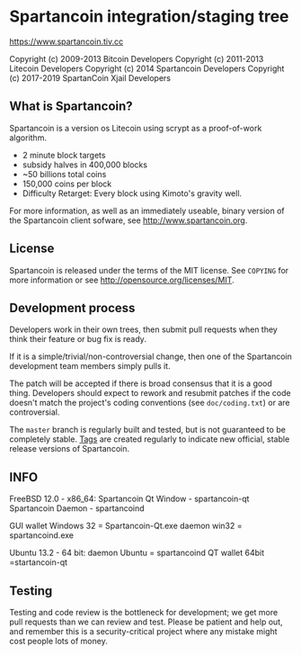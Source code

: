 Spartancoin integration/staging tree
================================

https://www.spartancoin.tiv.cc

Copyright (c) 2009-2013 Bitcoin Developers
Copyright (c) 2011-2013 Litecoin Developers
Copyright (c) 2014 Spartancoin Developers
Copyright (c) 2017-2019 SpartanCoin Xjail Developers

What is Spartancoin?
----------------

Spartancoin is a version os Litecoin using scrypt as a proof-of-work algorithm.
 - 2 minute block targets
 - subsidy halves in 400,000 blocks
 - ~50 billions total coins
 - 150,000 coins per block
 - Difficulty Retarget: Every block using Kimoto's gravity well.

For more information, as well as an immediately useable, binary version of
the Spartancoin client sofware, see http://www.spartancoin.org.

License
-------

Spartancoin is released under the terms of the MIT license. See `COPYING` for more
information or see http://opensource.org/licenses/MIT.

Development process
-------------------

Developers work in their own trees, then submit pull requests when they think
their feature or bug fix is ready.

If it is a simple/trivial/non-controversial change, then one of the Spartancoin
development team members simply pulls it.

The patch will be accepted if there is broad consensus that it is a good thing.
Developers should expect to rework and resubmit patches if the code doesn't
match the project's coding conventions (see `doc/coding.txt`) or are
controversial.

The `master` branch is regularly built and tested, but is not guaranteed to be
completely stable. [Tags](https://github.com/spartancoin/spartancoin) are created
regularly to indicate new official, stable release versions of Spartancoin.


INFO
-------
FreeBSD 12.0 - x86_64:
Spartancoin Qt Window - spartancoin-qt
Spartancoin Daemon - spartancoind

GUI wallet Windows 32 = Spartancoin-Qt.exe 
daemon win32 = spartancoind.exe 

Ubuntu 13.2 - 64 bit: 
daemon Ubuntu = spartancoind
QT wallet 64bit =startancoin-qt

Testing
-------

Testing and code review is the bottleneck for development; we get more pull
requests than we can review and test. Please be patient and help out, and
remember this is a security-critical project where any mistake might cost people
lots of money.
